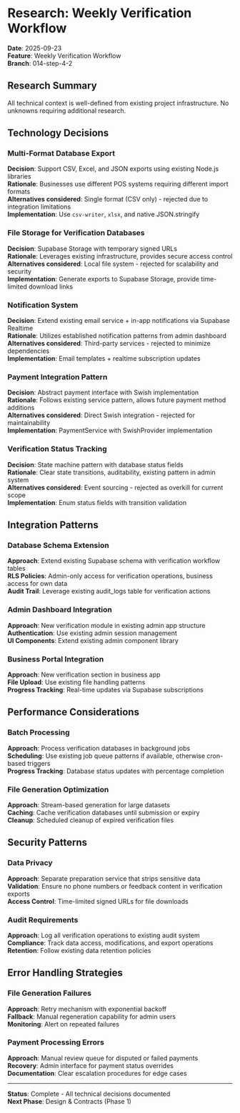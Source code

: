 # Research: Weekly Verification Workflow

**Date**: 2025-09-23  
**Feature**: Weekly Verification Workflow  
**Branch**: 014-step-4-2

## Research Summary

All technical context is well-defined from existing project infrastructure. No
unknowns requiring additional research.

## Technology Decisions

### Multi-Format Database Export

**Decision**: Support CSV, Excel, and JSON exports using existing Node.js
libraries  
**Rationale**: Businesses use different POS systems requiring different import
formats  
**Alternatives considered**: Single format (CSV only) - rejected due to
integration limitations  
**Implementation**: Use `csv-writer`, `xlsx`, and native JSON.stringify

### File Storage for Verification Databases

**Decision**: Supabase Storage with temporary signed URLs  
**Rationale**: Leverages existing infrastructure, provides secure access
control  
**Alternatives considered**: Local file system - rejected for scalability and
security  
**Implementation**: Generate exports to Supabase Storage, provide time-limited
download links

### Notification System

**Decision**: Extend existing email service + in-app notifications via Supabase
Realtime  
**Rationale**: Utilizes established notification patterns from admin dashboard  
**Alternatives considered**: Third-party services - rejected to minimize
dependencies  
**Implementation**: Email templates + realtime subscription updates

### Payment Integration Pattern

**Decision**: Abstract payment interface with Swish implementation  
**Rationale**: Follows existing service pattern, allows future payment method
additions  
**Alternatives considered**: Direct Swish integration - rejected for
maintainability  
**Implementation**: PaymentService with SwishProvider implementation

### Verification Status Tracking

**Decision**: State machine pattern with database status fields  
**Rationale**: Clear state transitions, auditability, existing pattern in admin
system  
**Alternatives considered**: Event sourcing - rejected as overkill for current
scope  
**Implementation**: Enum status fields with transition validation

## Integration Patterns

### Database Schema Extension

**Approach**: Extend existing Supabase schema with verification workflow
tables  
**RLS Policies**: Admin-only access for verification operations, business access
for own data  
**Audit Trail**: Leverage existing audit_logs table for verification actions

### Admin Dashboard Integration

**Approach**: New verification module in existing admin app structure  
**Authentication**: Use existing admin session management  
**UI Components**: Extend existing admin component library

### Business Portal Integration

**Approach**: New verification section in business app  
**File Upload**: Use existing file handling patterns  
**Progress Tracking**: Real-time updates via Supabase subscriptions

## Performance Considerations

### Batch Processing

**Approach**: Process verification databases in background jobs  
**Scheduling**: Use existing job queue patterns if available, otherwise
cron-based triggers  
**Progress Tracking**: Database status updates with percentage completion

### File Generation Optimization

**Approach**: Stream-based generation for large datasets  
**Caching**: Cache verification databases until submission or expiry  
**Cleanup**: Scheduled cleanup of expired verification files

## Security Patterns

### Data Privacy

**Approach**: Separate preparation service that strips sensitive data  
**Validation**: Ensure no phone numbers or feedback content in verification
exports  
**Access Control**: Time-limited signed URLs for file downloads

### Audit Requirements

**Approach**: Log all verification operations to existing audit system  
**Compliance**: Track data access, modifications, and export operations  
**Retention**: Follow existing data retention policies

## Error Handling Strategies

### File Generation Failures

**Approach**: Retry mechanism with exponential backoff  
**Fallback**: Manual regeneration capability for admin users  
**Monitoring**: Alert on repeated failures

### Payment Processing Errors

**Approach**: Manual review queue for disputed or failed payments  
**Recovery**: Admin interface for payment status overrides  
**Documentation**: Clear escalation procedures for edge cases

---

**Status**: Complete - All technical decisions documented  
**Next Phase**: Design & Contracts (Phase 1)
